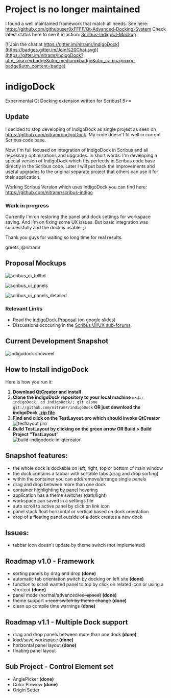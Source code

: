 
# Project is no longer maintained
I found a well maintained framework that match all needs. See here: https://github.com/githubuser0xFFFF/Qt-Advanced-Docking-System
Check latest status here to see it in action: [Scribus-IndigoUI-Mockup](https://github.com/nitramr/Scribus-IndigoUI-Mockup)


[![Join the chat at https://gitter.im/nitramr/indigoDock](https://badges.gitter.im/Join%20Chat.svg)](https://gitter.im/nitramr/indigoDock?utm_source=badge&utm_medium=badge&utm_campaign=pr-badge&utm_content=badge)
# indigoDock 
Experimental Qt Docking extension written for Scribus1.5>=  

## Update ##

I decided to stop developing of IndigoDock as single project as seen on https://github.com/nitramr/indigoDock. My code doesn't fit well in current Scribus code base.

Now, I'm full focused on integration of IndigoDock in Scribus and all necessary optimizations and upgrades. In short words: I'm developing a special version of IndigoDock which fits perfectly in Scribus code base directly in the Scribus code. Later I will put back the improvements and useful upgrades to the original separate project that others can use it for their application.

Working Scribus Version which uses IndigoDock you can find here: https://github.com/nitramr/scribus-indigo

### Work in progress
Currently I'm on restoring the panel and dock settings for workspace saving. And I'm on fixing some UX issues. But basic integration was successfully and the dock is usable. ;)

Thank you guys for waiting so long time for real results.

greets,
@nitramr


## Proposal Mockups
![scribus_ui_fullhd](https://cloud.githubusercontent.com/assets/4140247/10866901/27f00cba-8014-11e5-91f8-8894712e08ce.png)

![scribus_ui_panels](https://cloud.githubusercontent.com/assets/4140247/10866907/6fe10a9c-8014-11e5-9d46-8fd4ec9ecc33.png)

![scribus_ui_panels_detailed](https://cloud.githubusercontent.com/assets/4140247/10866918/5d8ae97a-8015-11e5-85ad-a27eeaaad4ce.png)

### Relevant Links 
* Read the [indigoDock Proposal](https://goo.gl/T4gFd5) (on google slides)  
* Discussions occcuring in the [Scribus UI/UX sub-forums](http://forums.scribus.net/index.php/topic,1617.0.html).  

## Current Development Snapshot
![indigodock showreel](https://cloud.githubusercontent.com/assets/15112256/16357320/3490f50c-3af3-11e6-8ca1-8ae7f204bb1f.gif)


## How to Install indigoDock
Here is how you run it:  
1. **Download [QtCreator](http://www.qt.io/download-open-source/) and install**  
2. **Clone the indigoDock repository to your local machine** ```mkdir indigoDock; cd indigoDock/; git clone git://github.com/nitramr/indigoDock``` **OR just download the indigoDock [.zip file](https://github.com/nitramr/indigoDock/archive/master.zip)**  
3. **Find and click on the TestLayout.pro which should invoke QtCreator**  
![testlayout pro](https://cloud.githubusercontent.com/assets/15112256/14962010/02eca01c-109d-11e6-8f3a-b7a229af5b92.png)  
4. **Build TestLayout by clicking on the green arrow OR Build > Build Project "TestLayout"**  
![build-indigodock-in-qtcreator](https://cloud.githubusercontent.com/assets/4140247/10866388/01e7e67e-7ffa-11e5-852c-0176e022c647.jpg)  

## Snapshot features:
* the whole dock is dockable on left, right, top or bottom of main window  
* the dock contains a tabbar with sortable tabs (drag and drop sorting)  
* within the container you can add/remove/arrange single panels  
* drag and drop between more than one dock  
* container highlighting by panel hovering  
* application has a theme switcher (dark/light)  
* workspace can saved in a settings file  
* auto scroll to active panel by click on link icon  
* panel stack float horizontal or vertical based on dock orientation  
* drop of a floating panel outside of a dock creates a new dock  


## Issues:
* tabbar icon doesn't update by theme switch (not implemented)  


## Roadmap v1.0 - Framework
* sorting panels by drag and drop **(done)**  
* automatic tab orientation switch by docking on left site **(done)**  
* function to scroll wanted panel to top by click on related icon or using a shortcut **(done)**  
* panel mode (normal/advanced/~~collapsed~~) **(done)**  
* theme support ~~+ icon switch by theme change~~ **(done)**  
* clean up compile time warnings **(done)**  

## Roadmap v1.1 - Multiple Dock support
* drag and drop panels between more than one dock **(done)**  
* load/save workspace **(done)**  
* horizontal panel layout **(done)**  
* floating panel layout  

## Sub Project - Control Element set
* AnglePicker **(done)**  
* Color Preview **(done)**  
* Origin Setter  

